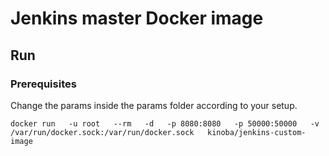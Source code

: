 # Jenkins master Docker image

## Run

### Prerequisites

Change the params inside the params folder according to your setup.

```
docker run   -u root   --rm   -d   -p 8080:8080   -p 50000:50000   -v /var/run/docker.sock:/var/run/docker.sock   kinoba/jenkins-custom-image
```
